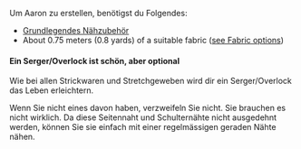 Um Aaron zu erstellen, benötigst du Folgendes:

- [Grundlegendes Nähzubehör](/docs/sewing/basic-sewing-supplies)
- About 0.75 meters (0.8 yards) of a suitable fabric ([see Fabric options](/docs/patterns/aaron/fabric))

<Note>

#### Ein Serger/Overlock ist schön, aber optional

Wie bei allen Strickwaren und Stretchgeweben wird dir ein Serger/Overlock das Leben erleichtern.

Wenn Sie nicht eines davon haben, verzweifeln Sie nicht. Sie brauchen es nicht wirklich.
Da diese Seitennaht und Schulternähte nicht ausgedehnt werden, können Sie sie einfach mit einer regelmässigen geraden Nähte nähen.

</Note>
